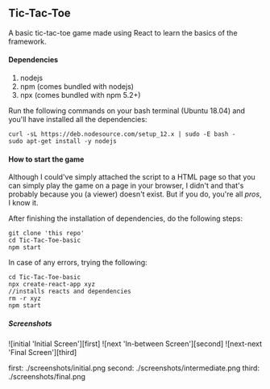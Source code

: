 ## Tic-Tac-Toe
A basic tic-tac-toe game made using React to learn the basics of the framework.  

#### Dependencies  
1. nodejs 
2. npm (comes bundled with nodejs)
3. npx (comes bundled with npm 5.2+)  

Run the following commands on your bash terminal (Ubuntu 18.04) and you'll have installed all the dependencies:  

``` shell
curl -sL https://deb.nodesource.com/setup_12.x | sudo -E bash -
sudo apt-get install -y nodejs
```

#### How to start the game
Although I could've simply attached the script to a HTML page so that you can simply play the game on a page in your browser, I didn't and that's probably because you (a viewer) doesn't exist. But if you do, you're all *pros*, I know it.

After finishing the installation of dependencies, do the following steps:

``` shell
git clone 'this repo'
cd Tic-Tac-Toe-basic
npm start
```

In case of any errors, trying the following:
``` shell
cd Tic-Tac-Toe-basic
npx create-react-app xyz
//installs reacts and dependencies
rm -r xyz
npm start
```
##### Screenshots
![initial 'Initial Screen'][first]
![next 'In-between Screen'][second]
![next-next 'Final Screen'][third]

first: ./screenshots/initial.png
second: ./screenshots/intermediate.png
third: ./screenshots/final.png
